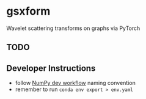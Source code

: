 # gsxform
 Wavelet scattering transforms on graphs via PyTorch
 
## TODO

## Developer Instructions
* follow [NumPy dev
  workflow](https://numpy.org/doc/1.14/dev/gitwash/development_workflow.html) naming convention
* remember to run `conda env export > env.yaml` 
 
 
 
